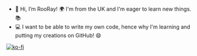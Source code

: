 - 👋 Hi, I’m RooRay!
🌍 I'm from the UK and I'm eager to learn new things.📚
- 💻 I want to be able to write my own code, hence why I'm learning and putting my creations on GitHub! 😄

[![ko-fi](https://ko-fi.com/img/githubbutton_sm.svg)](https://ko-fi.com/V7V76P9NW)
